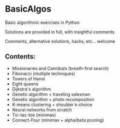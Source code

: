 # BasicAlgos
Basic algorithmic exercises in Python

Solutions are provided in full, with insightful comments

Comments, alternative solutions, hacks, etc... welcome

## Contents:

- Missionaries and Cannibals (breath-first search)
- Fibonacci (multiple techniques) 
- Towers of Hanoi
- Eight queens
- Dijkstra's algorithm
- Genetic algorithm + traveling salesman
- Genetic algorithm + photo recomposition
- K-means clustering + shoulder k-choice
- Neural networks from scratch
- Tic-tac-toe (minimax)
- Connect-Four (minimax + alpha/beta pruning)

